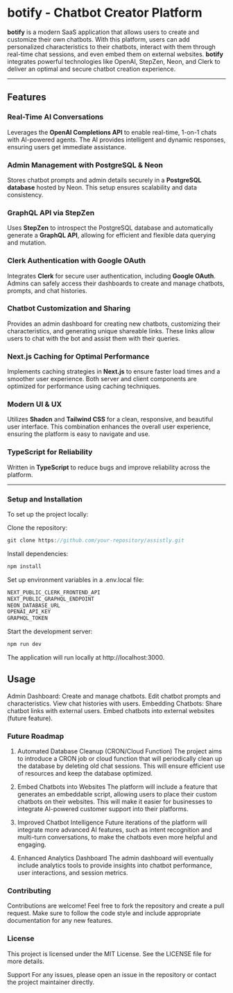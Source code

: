 # **botify - Chatbot Creator Platform**

**botify** is a modern SaaS application that allows users to create and customize their own chatbots. With this platform, users can add personalized characteristics to their chatbots, interact with them through real-time chat sessions, and even embed them on external websites. **botify** integrates powerful technologies like OpenAI, StepZen, Neon, and Clerk to deliver an optimal and secure chatbot creation experience.

---

## **Features**

### **Real-Time AI Conversations**
Leverages the **OpenAI Completions API** to enable real-time, 1-on-1 chats with AI-powered agents. The AI provides intelligent and dynamic responses, ensuring users get immediate assistance.

### **Admin Management with PostgreSQL & Neon**
Stores chatbot prompts and admin details securely in a **PostgreSQL database** hosted by Neon. This setup ensures scalability and data consistency.

### **GraphQL API via StepZen**
Uses **StepZen** to introspect the PostgreSQL database and automatically generate a **GraphQL API**, allowing for efficient and flexible data querying and mutation.

### **Clerk Authentication with Google OAuth**
Integrates **Clerk** for secure user authentication, including **Google OAuth**. Admins can safely access their dashboards to create and manage chatbots, prompts, and chat histories.

### **Chatbot Customization and Sharing**
Provides an admin dashboard for creating new chatbots, customizing their characteristics, and generating unique shareable links. These links allow users to chat with the bot and assist them with their queries.

### **Next.js Caching for Optimal Performance**
Implements caching strategies in **Next.js** to ensure faster load times and a smoother user experience. Both server and client components are optimized for performance using caching techniques.

### **Modern UI & UX**
Utilizes **Shadcn** and **Tailwind CSS** for a clean, responsive, and beautiful user interface. This combination enhances the overall user experience, ensuring the platform is easy to navigate and use.

### **TypeScript for Reliability**
Written in **TypeScript** to reduce bugs and improve reliability across the platform.

---

### **Setup and Installation**
To set up the project locally:

Clone the repository:

```js
git clone https://github.com/your-repository/assistly.git
```
Install dependencies:

```js
npm install
```

Set up environment variables in a .env.local file:

```js
NEXT_PUBLIC_CLERK_FRONTEND_API
NEXT_PUBLIC_GRAPHQL_ENDPOINT
NEON_DATABASE_URL
OPENAI_API_KEY
GRAPHQL_TOKEN
```
Start the development server:

```js
npm run dev
```

The application will run locally at http://localhost:3000.

## **Usage**
Admin Dashboard:
Create and manage chatbots.
Edit chatbot prompts and characteristics.
View chat histories with users.
Embedding Chatbots:
Share chatbot links with external users.
Embed chatbots into external websites (future feature).
### **Future Roadmap**
1. Automated Database Cleanup (CRON/Cloud Function)
The project aims to introduce a CRON job or cloud function that will periodically clean up the database by deleting old chat sessions. This will ensure efficient use of resources and keep the database optimized.

2. Embed Chatbots into Websites
The platform will include a feature that generates an embeddable script, allowing users to place their custom chatbots on their websites. This will make it easier for businesses to integrate AI-powered customer support into their platforms.

3. Improved Chatbot Intelligence
Future iterations of the platform will integrate more advanced AI features, such as intent recognition and multi-turn conversations, to make the chatbots even more helpful and engaging.

4. Enhanced Analytics Dashboard
The admin dashboard will eventually include analytics tools to provide insights into chatbot performance, user interactions, and session metrics.

### **Contributing**
Contributions are welcome! Feel free to fork the repository and create a pull request. Make sure to follow the code style and include appropriate documentation for any new features.

### **License**
This project is licensed under the MIT License. See the LICENSE file for more details.

Support
For any issues, please open an issue in the repository or contact the project maintainer directly.
